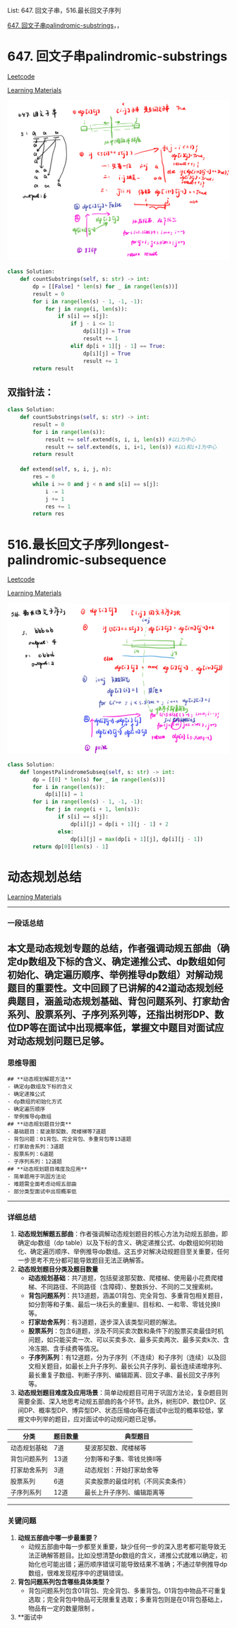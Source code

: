List: 647. 回文子串，516.最长回文子序列

[647. 回文子串palindromic-substrings](#01)，[](#02)，[](#03)

# <span id="01">647. 回文子串palindromic-substrings</span>

[Leetcode](https://leetcode.cn/problems/palindromic-substrings/) 

[Learning Materials](https://programmercarl.com/0647.%E5%9B%9E%E6%96%87%E5%AD%90%E4%B8%B2.html)

![image](../images/647-palindromic-substrings.png)

```python
class Solution:
    def countSubstrings(self, s: str) -> int:
        dp = [[False] * len(s) for _ in range(len(s))]
        result = 0
        for i in range(len(s) - 1, -1, -1):
            for j in range(i, len(s)):
                if s[i] == s[j]:
                    if j - i <= 1:
                        dp[i][j] = True
                        result += 1
                    elif dp[i + 1][j - 1] == True:
                        dp[i][j] = True
                        result += 1
        return result
```

## 双指针法：

```python
class Solution:
    def countSubstrings(self, s: str) -> int:
        result = 0
        for i in range(len(s)):
            result += self.extend(s, i, i, len(s)) #以i为中心
            result += self.extend(s, i, i+1, len(s)) #以i和i+1为中心
        return result
    
    def extend(self, s, i, j, n):
        res = 0
        while i >= 0 and j < n and s[i] == s[j]:
            i -= 1
            j += 1
            res += 1
        return res
```

# <span id="02">516.最长回文子序列longest-palindromic-subsequence</span>

[Leetcode](https://leetcode.cn/problems/longest-palindromic-subsequence/description/) 

[Learning Materials](https://programmercarl.com/0516.%E6%9C%80%E9%95%BF%E5%9B%9E%E6%96%87%E5%AD%90%E5%BA%8F%E5%88%97.html#%E7%AE%97%E6%B3%95%E5%85%AC%E5%BC%80%E8%AF%BE)

![image](../images/516-longest-palindromic-subsequence.png)

```python
class Solution:
    def longestPalindromeSubseq(self, s: str) -> int:
        dp = [[0] * len(s) for _ in range(len(s))]
        for i in range(len(s)):
            dp[i][i] = 1
        for i in range(len(s) - 1, -1, -1):
            for j in range(i + 1, len(s)):
                if s[i] == s[j]:
                    dp[i][j] = dp[i + 1][j - 1] + 2
                else:
                    dp[i][j] = max(dp[i + 1][j], dp[i][j - 1])
        return dp[0][len(s) - 1]
```

# <span id="03">动态规划总结</span>


[Learning Materials](https://programmercarl.com/%E5%8A%A8%E6%80%81%E8%A7%84%E5%88%92%E6%80%BB%E7%BB%93%E7%AF%87.html)

---
### 一段话总结
本文是动态规划专题的总结，作者强调**动规五部曲**（确定dp数组及下标的含义、确定递推公式、dp数组如何初始化、确定遍历顺序、举例推导dp数组）对解动规题目的重要性。文中回顾了已讲解的42道动态规划经典题目，涵盖动态规划基础、背包问题系列、打家劫舍系列、股票系列、子序列系列等，还指出树形DP、数位DP等在面试中出现概率低，掌握文中题目对面试应对动态规划问题已足够。
---
### 思维导图
```mindmap
## **动态规划解题方法**
- 确定dp数组及下标的含义
- 确定递推公式
- dp数组的初始化方式
- 确定遍历顺序
- 举例推导dp数组
## **动态规划题目分类**
- 基础题目：斐波那契数、爬楼梯等7道题
- 背包问题：01背包、完全背包、多重背包等13道题
- 打家劫舍系列：3道题
- 股票系列：6道题
- 子序列系列：12道题
## **动态规划题目难度及应用**
- 简单题用于巩固方法论
- 难题需全面考虑动规五部曲
- 部分类型面试中出现概率低
```
---
### 详细总结
1. **动态规划解题五部曲**：作者强调解动态规划题目的核心方法为动规五部曲，即确定dp数组（dp table）以及下标的含义、确定递推公式、dp数组如何初始化、确定遍历顺序、举例推导dp数组。这五步对解决动规题目至关重要，任何一步思考不充分都可能导致题目无法正确解答。
2. **动态规划题目分类及题目数量**
    - **动态规划基础**：共7道题，包括斐波那契数、爬楼梯、使用最小花费爬楼梯、不同路径、不同路径（含障碍）、整数拆分、不同的二叉搜索树。
    - **背包问题系列**：共13道题，涵盖01背包、完全背包、多重背包相关题目，如分割等和子集、最后一块石头的重量II、目标和、一和零、零钱兑换II等。
    - **打家劫舍系列**：有3道题，逐步深入该类型问题的解法。
    - **股票系列**：包含6道题，涉及不同买卖次数和条件下的股票买卖最佳时机问题，如只能买卖一次、可以买卖多次、最多买卖两次、最多买卖k次、含冷冻期、含手续费等情况。
    - **子序列系列**：有12道题，分为子序列（不连续）和子序列（连续）以及回文相关题目，如最长上升子序列、最长公共子序列、最长连续递增序列、最长重复子数组、判断子序列、编辑距离、回文子串、最长回文子序列等。
3. **动态规划题目难度及应用场景**：简单动规题目可用于巩固方法论，复杂题目则需要全面、深入地思考动规五部曲的各个环节。此外，树形DP、数位DP、区间DP、概率型DP、博弈型DP、状态压缩dp等在面试中出现的概率较低，掌握文中列举的题目，应对面试中的动规问题已足够。

|分类|题目数量|典型题目|
|---|---|---|
|动态规划基础|7道|斐波那契数、爬楼梯等|
|背包问题系列|13道|分割等和子集、零钱兑换II等|
|打家劫舍系列|3道|动态规划：开始打家劫舍等|
|股票系列|6道|买卖股票的最佳时机（不同买卖条件）|
|子序列系列|12道|最长上升子序列、编辑距离等|
---
### 关键问题
1. **动规五部曲中哪一步最重要？**
    - 动规五部曲中每一步都至关重要，缺少任何一步的深入思考都可能导致无法正确解答题目。比如没想清楚dp数组的含义，递推公式就难以确定，初始化也可能出错；遍历顺序错误可能导致结果不准确；不通过举例推导dp数组，很难发现程序中的逻辑错误。
2. **背包问题系列包含哪些具体类型？**
    - 背包问题系列包含01背包、完全背包、多重背包。01背包中物品不可重复选取；完全背包中物品可无限重复选取；多重背包则是在01背包基础上，物品有一定的数量限制 。
3. **面试中

